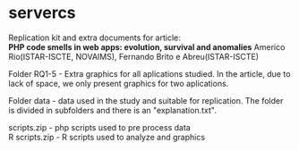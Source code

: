# servercs


Replication kit and extra documents for article:<br>
**PHP code smells in web apps: evolution, survival and anomalies**
Americo Rio(ISTAR-ISCTE, NOVAIMS), Fernando Brito e Abreu(ISTAR-ISCTE)

Folder RQ1-5 - Extra graphics for all aplications studied. In the article, due to lack of space, we only present graphics for two aplications.

Folder data - data used in the study and suitable for replication. The folder is divided in subfolders and there is an "explanation.txt".

scripts.zip - php scripts used to pre process data<br>
R scripts.zip - R scripts used to analyze and graphics
